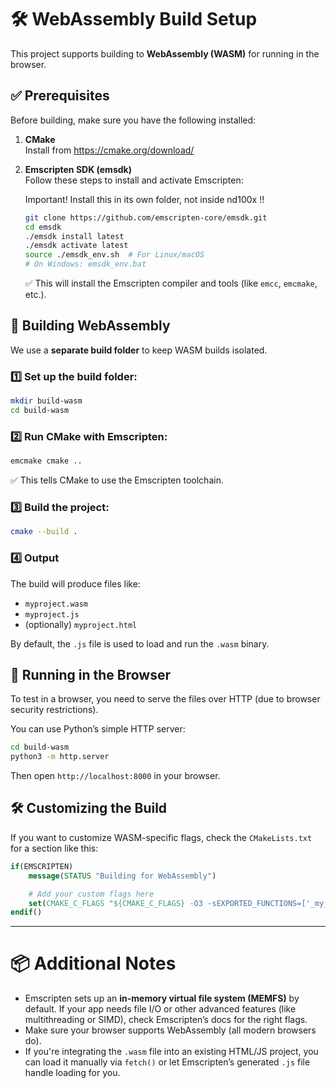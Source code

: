 
# 🛠️ WebAssembly Build Setup

This project supports building to **WebAssembly (WASM)** for running in the browser.

## ✅ Prerequisites

Before building, make sure you have the following installed:

1. **CMake**  
   Install from https://cmake.org/download/

2. **Emscripten SDK (emsdk)**  
   Follow these steps to install and activate Emscripten:

   Important! Install this in its own folder, not inside nd100x !!

   ```bash
   git clone https://github.com/emscripten-core/emsdk.git
   cd emsdk
   ./emsdk install latest
   ./emsdk activate latest
   source ./emsdk_env.sh  # For Linux/macOS
   # On Windows: emsdk_env.bat
   ```

   ✅ This will install the Emscripten compiler and tools (like `emcc`, `emcmake`, etc.).

## 🔧 Building WebAssembly

We use a **separate build folder** to keep WASM builds isolated.

### 1️⃣ Set up the build folder:

```bash
mkdir build-wasm
cd build-wasm
```

### 2️⃣ Run CMake with Emscripten:

```bash
emcmake cmake ..
```

✅ This tells CMake to use the Emscripten toolchain.

### 3️⃣ Build the project:

```bash
cmake --build .
```

### 4️⃣ Output

The build will produce files like:

- `myproject.wasm`
- `myproject.js`
- (optionally) `myproject.html`

By default, the `.js` file is used to load and run the `.wasm` binary.

## 🚀 Running in the Browser

To test in a browser, you need to serve the files over HTTP (due to browser security restrictions).

You can use Python’s simple HTTP server:

```bash
cd build-wasm
python3 -m http.server
```

Then open `http://localhost:8000` in your browser.

## 🛠️ Customizing the Build

If you want to customize WASM-specific flags, check the `CMakeLists.txt` for a section like this:

```cmake
if(EMSCRIPTEN)
    message(STATUS "Building for WebAssembly")

    # Add your custom flags here
    set(CMAKE_C_FLAGS "${CMAKE_C_FLAGS} -O3 -sEXPORTED_FUNCTIONS=['_my_func']")
endif()
```

---

# 📦 Additional Notes

- Emscripten sets up an **in-memory virtual file system (MEMFS)** by default. If your app needs file I/O or other advanced features (like multithreading or SIMD), check Emscripten’s docs for the right flags.
- Make sure your browser supports WebAssembly (all modern browsers do).
- If you're integrating the `.wasm` file into an existing HTML/JS project, you can load it manually via `fetch()` or let Emscripten’s generated `.js` file handle loading for you.
